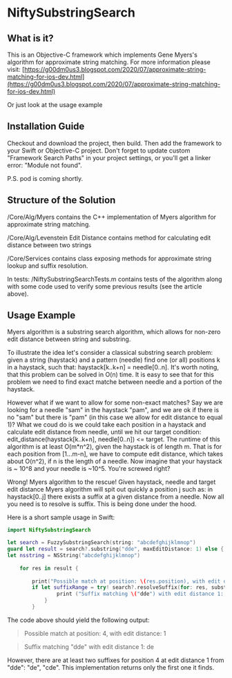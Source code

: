 # NiftySubstringSearch
## What is it?
This is an Objective-C framework which implements Gene Myers's algorithm for approximate string matching. For more information please visit: [https://g00dm0us3.blogspot.com/2020/07/approximate-string-matching-for-ios-dev.html](https://g00dm0us3.blogspot.com/2020/07/approximate-string-matching-for-ios-dev.html)

Or just look at the usage example

## Installation Guide

Checkout and download the project, then build. Then add the framework to your Swift or Objective-C project. Don't forget to update custom "Framework Search Paths" in your project settings, or you'll get a linker error: "Module not found".

P.S. pod is coming shortly.

## Structure of the Solution

/Core/Alg/Myers contains the C++ implementation of Myers algorithm for approximate string matching.

/Core/Alg/Levenstein Edit Distance contains method for calculating edit distance between two strings

/Core/Services contains class exposing methods for approximate string lookup and suffix resolution.

In tests:
/NiftySubstringSearchTests.m contains tests of the algorithm along with some code used to verify some previous results (see the article above).

## Usage Example

Myers algorithm is a substring search algorithm, which allows for non-zero edit distance between string and substring. 

To illustrate the idea let's consider a classical substring search problem: given a string (haystack) and a pattern (needle) find one (or all) positions k in a haystack, such that:
haystack[k..k+n] = needle[0..n]. It's worth noting, that this problem can be solved in O(n) time. It is easy to see that for this problem we need to find exact matche between needle and a portion of the haystack.

However what if we want to allow for some non-exact matches? Say we are looking for a needle "sam" in the haystack "pam", and we are ok if there is no "sam" but there is "pam" (in this case we allow for edit distance to equal 1)? What we coud do is we could take each position in a haystack and calculate edit distance from needle, until we hit our target condition: edit_distance(haystack[k..k+n], needle[0..n]) <= target. The runtime of this algorithm is at least O(m*n^2), given the haystack is of length m. That is for each position from [1...m-n], we have to compute edit distance, which takes about O(n^2), if n is the length of a needle. Now imagine that your haystack is ~ 10^8 and your needle is ~10^5. You're screwed right? 

Wrong! Myers algorithm to the rescue! Given haystack, needle and target edit distance Myers algorithm will spit out quickly a position j such as:
in haystack[0..j] there exists a suffix at a given distance from a needle. Now all you need is to resolve is suffix. This is being done under the hood.

Here is a short sample usage in Swift:

```swift
import NiftySubstringSearch

let search = FuzzySubstringSearch(string: "abcdefghijklmnop")
guard let result = search?.substring("dde", maxEditDistance: 1) else { return }
let nsstring = NSString("abcdefghijklmnop")
        
    for res in result {
            
        print("Possible match at position: \(res.position), with edit distance: \(res.editDistance)")
        if let suffixRange = try! search?.resolveSuffix(for: res, substring: "dde") {
                print ("Suffix matching \("dde") with edit distance 1: \(nsstring.substring(with: suffixRange.rangeValue))")
            }
        }

```

The code above should yield the following output:
>Possible match at position: 4, with edit distance: 1

>Suffix matching "dde" with edit distance 1: de

However, there are at least two suffixes for position 4 at edit distance 1 from "dde": "de", "cde". This implementation returns only the first one it finds.
